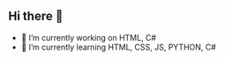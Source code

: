 ## Hi there 👋

- 🔭 I’m currently working on HTML, C#
- 🌱 I’m currently learning HTML, CSS, JS, PYTHON, C#
